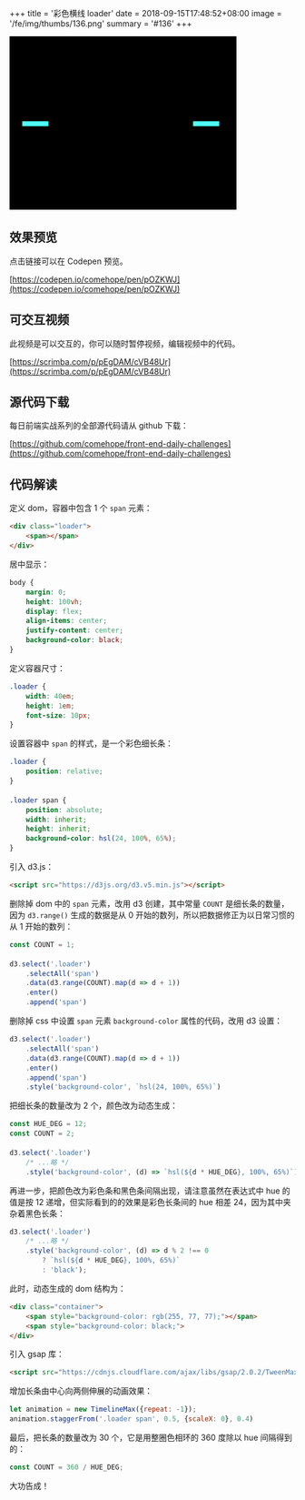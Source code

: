 +++
title = '彩色横线 loader'
date = 2018-09-15T17:48:52+08:00
image = '/fe/img/thumbs/136.png'
summary = '#136'
+++

![](./work.gif)

## 效果预览

点击链接可以在 Codepen 预览。

[https://codepen.io/comehope/pen/pOZKWJ](https://codepen.io/comehope/pen/pOZKWJ)

## 可交互视频

此视频是可以交互的，你可以随时暂停视频，编辑视频中的代码。

[https://scrimba.com/p/pEgDAM/cVB48Ur](https://scrimba.com/p/pEgDAM/cVB48Ur)

## 源代码下载

每日前端实战系列的全部源代码请从 github 下载：

[https://github.com/comehope/front-end-daily-challenges](https://github.com/comehope/front-end-daily-challenges)

## 代码解读

定义 dom，容器中包含 1 个 `span` 元素：
```html
<div class="loader">
    <span></span>
</div>
```

居中显示：
```css
body {
    margin: 0;
    height: 100vh;
    display: flex;
    align-items: center;
    justify-content: center;
    background-color: black;
}
```

定义容器尺寸：
```css
.loader {
    width: 40em;
    height: 1em;
    font-size: 10px;
}
```

设置容器中 `span` 的样式，是一个彩色细长条：
```css
.loader {
    position: relative;
}

.loader span {
    position: absolute;
    width: inherit;
    height: inherit;
    background-color: hsl(24, 100%, 65%);
}
```

引入 d3.js：
```html
<script src="https://d3js.org/d3.v5.min.js"></script>
```

删除掉 dom 中的 `span` 元素，改用 d3 创建，其中常量 `COUNT` 是细长条的数量，因为 `d3.range()` 生成的数据是从 0 开始的数列，所以把数据修正为以日常习惯的从 1 开始的数列：
```javascript
const COUNT = 1;

d3.select('.loader')
    .selectAll('span')
    .data(d3.range(COUNT).map(d => d + 1))
    .enter()
    .append('span')
```

删除掉 css 中设置 `span` 元素 `background-color` 属性的代码，改用 d3 设置：
```javascript
d3.select('.loader')
    .selectAll('span')
    .data(d3.range(COUNT).map(d => d + 1))
    .enter()
    .append('span')
    .style('background-color', `hsl(24, 100%, 65%)`)
```

把细长条的数量改为 2 个，颜色改为动态生成：
```javascript
const HUE_DEG = 12;
const COUNT = 2;

d3.select('.loader')
    /* ...略 */
    .style('background-color', (d) => `hsl(${d * HUE_DEG}, 100%, 65%)`)
```

再进一步，把颜色改为彩色条和黑色条间隔出现，请注意虽然在表达式中 hue 的值是按 12 递增，但实际看到的的效果是彩色长条间的 hue 相差 24，因为其中夹杂着黑色长条：
```javascript
d3.select('.loader')
    /* ...略 */
    .style('background-color', (d) => d % 2 !== 0
        ? `hsl(${d * HUE_DEG}, 100%, 65%)`
        : 'black');
```

此时，动态生成的 dom 结构为：
```html
<div class="container">
    <span style="background-color: rgb(255, 77, 77);"></span>
    <span style="background-color: black;">
</div>
```

引入 gsap 库：
```html
<script src="https://cdnjs.cloudflare.com/ajax/libs/gsap/2.0.2/TweenMax.min.js"></script>
```

增加长条由中心向两侧伸展的动画效果：
```javascript
let animation = new TimelineMax({repeat: -1});
animation.staggerFrom('.loader span', 0.5, {scaleX: 0}, 0.4)
```

最后，把长条的数量改为 30 个，它是用整圈色相环的 360 度除以 hue 间隔得到的：
```javascript
const COUNT = 360 / HUE_DEG;
```

大功告成！
